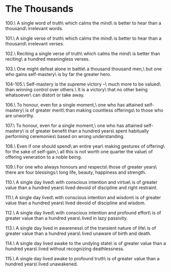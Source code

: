 The Thousands
=============

100.\\
A single word of truth\\
which calms the mind\\
is better to hear than a thousand\\
irrelevant words.

101.\\
A single verse of truth\\
which calms the mind\\
is better to hear than a thousand\\
irrelevant verses.

102.\\
Reciting a single verse of truth\\
which calms the mind\\
is better than reciting\\
a hundred meaningless verses.

103.\\
One might defeat alone in battle\\
a thousand thousand men,\\
but one who gains self-mastery\\
is by far the greater hero.

104-105.\\
Self-mastery is the supreme victory –\\
much more to be valued\\
than winning control over others.\\
It is a victory\\
that no other being whatsoever\\
can distort or take away.

106.\\
To honour, even for a single moment,\\
one who has attained self-mastery\\
is of greater merit\\
than making countless offerings\\
to those who are unworthy.

107.\\
To honour, even for a single moment,\\
one who has attained self-mastery\\
is of greater benefit than a hundred years\\
spent habitually performing ceremonies\\
based on wrong understanding.

108.\\
Even if one should spend\\
an entire year\\
making gestures of offering\\
for the sake of self-gain,\\
all this is not worth one quarter the value\\
of offering veneration to a noble being.

109.\\
For one who always honours and respects\\
those of greater years\\
there are four blessings:\\
long life, beauty, happiness and strength.

110.\\
A single day lived\\
with conscious intention and virtue\\
is of greater value than a hundred years\\
lived devoid of discipline and right restraint.

111.\\
A single day lived\\
with conscious intention and wisdom\\
is of greater value than a hundred years\\
lived devoid of discipline and wisdom.

112.\\
A single day lived\\
with conscious intention and profound effort\\
is of greater value than a hundred years\\
lived in lazy passivity.

113.\\
A single day lived in awareness\\
of the transient nature of life\\
is of greater value than a hundred years\\
lived unaware of birth and death.

114.\\
A single day lived awake to the undying state\\
is of greater value than a hundred years\\
lived without recognizing deathlessness.

115.\\
A single day lived awake to profound truth\\
is of greater value than a hundred years\\
lived unawakened.
